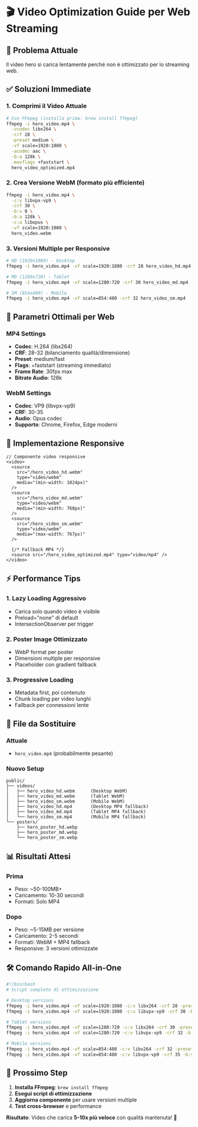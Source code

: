 # 🎬 Video Optimization Guide per Web Streaming

## 🚀 **Problema Attuale**
Il video hero si carica lentamente perché non è ottimizzato per lo streaming web.

## ✅ **Soluzioni Immediate**

### 1. **Comprimi il Video Attuale**
```bash
# Con FFmpeg (installa prima: brew install ffmpeg)
ffmpeg -i hero_video.mp4 \
  -vcodec libx264 \
  -crf 28 \
  -preset medium \
  -vf scale=1920:1080 \
  -acodec aac \
  -b:a 128k \
  -movflags +faststart \
  hero_video_optimized.mp4
```

### 2. **Crea Versione WebM** (formato più efficiente)
```bash
ffmpeg -i hero_video.mp4 \
  -c:v libvpx-vp9 \
  -crf 30 \
  -b:v 0 \
  -b:a 128k \
  -c:a libopus \
  -vf scale=1920:1080 \
  hero_video.webm
```

### 3. **Versioni Multiple per Responsive**
```bash
# HD (1920x1080) - Desktop
ffmpeg -i hero_video.mp4 -vf scale=1920:1080 -crf 28 hero_video_hd.mp4

# MD (1280x720) - Tablet  
ffmpeg -i hero_video.mp4 -vf scale=1280:720 -crf 30 hero_video_md.mp4

# SM (854x480) - Mobile
ffmpeg -i hero_video.mp4 -vf scale=854:480 -crf 32 hero_video_sm.mp4
```

## 🎯 **Parametri Ottimali per Web**

### **MP4 Settings**
- **Codec**: H.264 (libx264)
- **CRF**: 28-32 (bilanciamento qualità/dimensione)
- **Preset**: medium/fast
- **Flags**: +faststart (streaming immediato)
- **Frame Rate**: 30fps max
- **Bitrate Audio**: 128k

### **WebM Settings** 
- **Codec**: VP9 (libvpx-vp9)
- **CRF**: 30-35
- **Audio**: Opus codec
- **Supporto**: Chrome, Firefox, Edge moderni

## 📱 **Implementazione Responsive**

```tsx
// Componente video responsive
<video>
  <source 
    src="/hero_video_hd.webm" 
    type="video/webm"
    media="(min-width: 1024px)"
  />
  <source 
    src="/hero_video_md.webm" 
    type="video/webm"
    media="(min-width: 768px)"
  />
  <source 
    src="/hero_video_sm.webm" 
    type="video/webm"
    media="(max-width: 767px)"
  />
  
  {/* Fallback MP4 */}
  <source src="/hero_video_optimized.mp4" type="video/mp4" />
</video>
```

## ⚡ **Performance Tips**

### **1. Lazy Loading Aggressivo**
- Carica solo quando video è visibile
- Preload="none" di default
- IntersectionObserver per trigger

### **2. Poster Image Ottimizzato**
- WebP format per poster
- Dimensioni multiple per responsive
- Placeholder con gradient fallback

### **3. Progressive Loading**
- Metadata first, poi contenuto
- Chunk loading per video lunghi
- Fallback per connessioni lente

## 🔧 **File da Sostituire**

### **Attuale**
- `hero_video.mp4` (probabilmente pesante)

### **Nuovo Setup**
```
public/
├── videos/
│   ├── hero_video_hd.webm      (Desktop WebM)
│   ├── hero_video_md.webm      (Tablet WebM) 
│   ├── hero_video_sm.webm      (Mobile WebM)
│   ├── hero_video_hd.mp4       (Desktop MP4 fallback)
│   ├── hero_video_md.mp4       (Tablet MP4 fallback)
│   └── hero_video_sm.mp4       (Mobile MP4 fallback)
└── posters/
    ├── hero_poster_hd.webp
    ├── hero_poster_md.webp
    └── hero_poster_sm.webp
```

## 📊 **Risultati Attesi**

### **Prima**
- Peso: ~50-100MB+
- Caricamento: 10-30 secondi
- Formati: Solo MP4

### **Dopo** 
- Peso: ~5-15MB per versione
- Caricamento: 2-5 secondi
- Formati: WebM + MP4 fallback
- Responsive: 3 versioni ottimizzate

## 🛠️ **Comando Rapido All-in-One**

```bash
#!/bin/bash
# Script completo di ottimizzazione

# Desktop versions
ffmpeg -i hero_video.mp4 -vf scale=1920:1080 -c:v libx264 -crf 28 -preset medium -movflags +faststart public/videos/hero_video_hd.mp4
ffmpeg -i hero_video.mp4 -vf scale=1920:1080 -c:v libvpx-vp9 -crf 30 -b:v 0 public/videos/hero_video_hd.webm

# Tablet versions  
ffmpeg -i hero_video.mp4 -vf scale=1280:720 -c:v libx264 -crf 30 -preset medium -movflags +faststart public/videos/hero_video_md.mp4
ffmpeg -i hero_video.mp4 -vf scale=1280:720 -c:v libvpx-vp9 -crf 32 -b:v 0 public/videos/hero_video_md.webm

# Mobile versions
ffmpeg -i hero_video.mp4 -vf scale=854:480 -c:v libx264 -crf 32 -preset medium -movflags +faststart public/videos/hero_video_sm.mp4
ffmpeg -i hero_video.mp4 -vf scale=854:480 -c:v libvpx-vp9 -crf 35 -b:v 0 public/videos/hero_video_sm.webm
```

## 🎯 **Prossimo Step**

1. **Installa FFmpeg**: `brew install ffmpeg`
2. **Esegui script di ottimizzazione**
3. **Aggiorna componente** per usare versioni multiple
4. **Test cross-browser** e performance

**Risultato**: Video che carica **5-10x più veloce** con qualità mantenuta! 🚀
